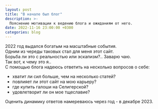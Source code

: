 ```yaml
---
layout: post
title: "В начале был блог"
description: >-
  Пояснение мотивации к ведению блога и ожиданиям от него.
date: 2022-11-16 23:00:00 +0300
categories: blog
---
```


2022 год выдался богатым на масштабные события. <br>
Одним из череды таковых стал для меня этот сайт. <br>
Борьба ли это с реальностью или эскапизм?.. Заварю чаю. <br>
Так вот, к чему это я.. <br>
С помощью блога надеюсь ответить на несколько вопросов о себе:

- хватит ли сил больше, чем на несколько статей?
- повлияет ли этот сайт на мою карьеру?
- где купить галоши на Селигерской?
- удовлетворит ли он мое тщеславие?

Оценить динамику ответов намереваюсь через год - в декабре 2023.
